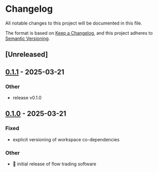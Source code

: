 # Changelog

All notable changes to this project will be documented in this file.

The format is based on [Keep a Changelog](https://keepachangelog.com/en/1.0.0/),
and this project adheres to [Semantic Versioning](https://semver.org/spec/v2.0.0.html).

## [Unreleased]

## [0.1.1](https://github.com/forward-market-design/flow-trading-service/compare/fts-core-v0.1.0...fts-core-v0.1.1) - 2025-03-21

### Other

- release v0.1.0

## [0.1.0](https://github.com/forward-market-design/flow-trading-service/releases/tag/fts-core-v0.1.0) - 2025-03-21

### Fixed

- explicit versioning of workspace co-dependencies

### Other

- 🚀 initial release of flow trading software
